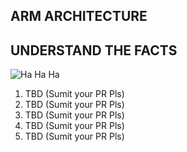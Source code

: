 ## ARM ARCHITECTURE
## UNDERSTAND THE FACTS

![Ha Ha Ha]()

1. TBD (Sumit your PR Pls)
1. TBD (Sumit your PR Pls)
1. TBD (Sumit your PR Pls)
1. TBD (Sumit your PR Pls)
1. TBD (Sumit your PR Pls)
